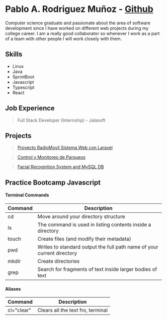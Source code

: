 # Pablo A. Rodriguez Muñoz - [Github](https://github.com/pablo-alex)

Computer science graduate and passionate about the area of software development since I have worked on different web projects during my college career. I am a really good collaborator so whenever I work as a part of a team with other people I will work closely with them.

## Skills

- Linux
- Java
- SprintBoot
- Javascript
- Typescript
- React

## Job Experience

> Full Stack Developer (Internship) - Jalasoft

## Projects

> [Proyecto RadioMovil Sistema Web con Laravel](https://github.com/pablo-alex/proyectoWebRadiomovil)

> [Control y Monitoreo de Parqueos](https://github.com/pablo-alex/proyectoExpociencia)

> [Facial Recognition System and MySQL DB](https://github.com/pablo-alex/proyectoinServer)

## Practice Bootcamp Javascript

#### Terminal Commands

| Command | Description                                                            |
|---------|------------------------------------------------------------------------|
| cd      | Move around your directory structure                                   |
| ls      | The command is used in listing contents inside a directory             |
| touch   | Create files (and modify their metadata)                               |
| pwd     | Writes to standard output the full path name of your current directory |
| mkdir   | Create directories                                                     | 
| grep    | Search for fragments of text inside larger bodies of text              |

#### Aliases

| Command    | Description                       |
|------------|-----------------------------------|
| cl="clear" | Clears all the text fro, terminal |